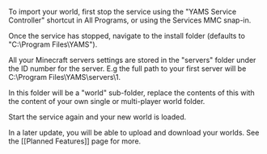 To import your world, first stop the service using the "YAMS Service Controller" shortcut in All Programs, or using the Services MMC snap-in.

Once the service has stopped, navigate to the install folder (defaults to "C:\Program Files\YAMS\").

All your Minecraft servers settings are stored in the "servers" folder under the ID number for the server.  E.g the full path to your first server will be C:\Program Files\YAMS\servers\1\.

In this folder will be a "world" sub-folder, replace the contents of this with the content of your own single or multi-player world folder.

Start the service again and your new world is loaded.

In a later update, you will be able to upload and download your worlds.  See the [[Planned Features]] page for more.